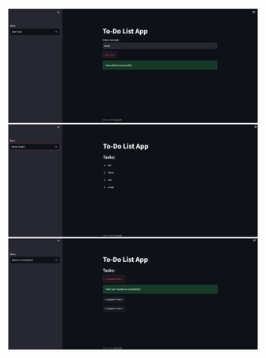 ![.](https://github.com/anushkakaushik200219/CODSOFT/blob/main/Python/Task%201/output%20image/image.jpg)
![.](https://github.com/anushkakaushik200219/CODSOFT/blob/main/Python/Task%201/output%20image/image_001.jpg)
![.](https://github.com/anushkakaushik200219/CODSOFT/blob/main/Python/Task%201/output%20image/image_002.jpg)
